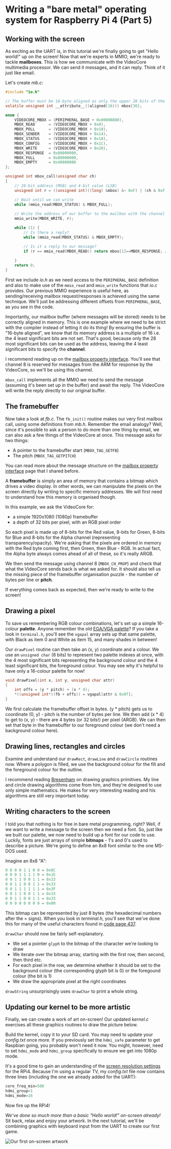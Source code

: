 Writing a "bare metal" operating system for Raspberry Pi 4 (Part 5)
===================================================================

Working with the screen
-----------------------

As exciting as the UART is, in this tutorial we're finally going to get "Hello world!" up on the screen! Now that we're experts in MMIO, we're ready to tackle **mailboxes**. This is how we communicate with the VideoCore multimedia processor. We can send it messages, and it can reply. Think of it just like email.

Let's create _mb.c_:

```c
#include "io.h"

// The buffer must be 16-byte aligned as only the upper 28 bits of the address can be passed via the mailbox
volatile unsigned int __attribute__((aligned(16))) mbox[36];

enum {
    VIDEOCORE_MBOX = (PERIPHERAL_BASE + 0x0000B880),
    MBOX_READ      = (VIDEOCORE_MBOX + 0x0),
    MBOX_POLL      = (VIDEOCORE_MBOX + 0x10),
    MBOX_SENDER    = (VIDEOCORE_MBOX + 0x14),
    MBOX_STATUS    = (VIDEOCORE_MBOX + 0x18),
    MBOX_CONFIG    = (VIDEOCORE_MBOX + 0x1C),
    MBOX_WRITE     = (VIDEOCORE_MBOX + 0x20),
    MBOX_RESPONSE  = 0x80000000,
    MBOX_FULL      = 0x80000000,
    MBOX_EMPTY     = 0x40000000
};

unsigned int mbox_call(unsigned char ch)
{
    // 28-bit address (MSB) and 4-bit value (LSB)
    unsigned int r = ((unsigned int)((long) &mbox) &~ 0xF) | (ch & 0xF);

    // Wait until we can write
    while (mmio_read(MBOX_STATUS) & MBOX_FULL);
    
    // Write the address of our buffer to the mailbox with the channel appended
    mmio_write(MBOX_WRITE, r);

    while (1) {
        // Is there a reply?
        while (mmio_read(MBOX_STATUS) & MBOX_EMPTY);

        // Is it a reply to our message?
        if (r == mmio_read(MBOX_READ)) return mbox[1]==MBOX_RESPONSE; // Is it successful?
           
    }
    return 0;
}
```

First we include _io.h_ as we need access to the `PERIPHERAL_BASE` definition and also to make use of the `mmio_read` and `mmio_write` functions that _io.c_ provides. Our previous MMIO experience is useful here, as sending/receiving mailbox request/responses is achieved using the same technique. We'll just be addressing different offsets from `PERIPHERAL_BASE`, as you see in the code.

Importantly, our mailbox buffer (where messages will be stored) needs to be correctly aligned in memory. This is one example where we need to be strict with the compiler instead of letting it do its thing! By ensuring the buffer is "16-byte aligned", we know that its memory address is a multiple of 16 i.e. the 4 least significant bits are not set. That's good, because only the 28 most significant bits can be used as the address, leaving the 4 least significant bits to specify the **channel**.

I recommend reading up on the [mailbox property interface](https://github.com/raspberrypi/firmware/wiki/Mailbox-property-interface). You'll see that channel 8 is reserved for messages from the ARM for response by the VideoCore, so we'll be using this channel.

`mbox_call` implements all the MMIO we need to send the message (assuming it's been set up in the buffer) and await the reply. The VideoCore will write the reply directly to our original buffer.

The framebuffer
---------------

Now take a look at _fb.c_. The `fb_init()` routine makes our very first mailbox call, using some definitions from _mb.h_. Remember the email analogy? Well, since it's possible to ask a person to do more than one thing by email, we can also ask a few things of the VideoCore at once. This message asks for two things:

 * A pointer to the framebuffer start (`MBOX_TAG_GETFB`)
 * The pitch (`MBOX_TAG_GETPITCH`)

You can read more about the message structure on the [mailbox property interface](https://github.com/raspberrypi/firmware/wiki/Mailbox-property-interface) page that I shared before.

A **framebuffer** is simply an area of memory that contains a bitmap which drives a video display. In other words, we can manipulate the pixels on the screen directly by writing to specific memory addresses. We will first need to understand how this memory is organised though.

In this example, we ask the VideoCore for:

 * a simple 1920x1080 (1080p) framebuffer
 * a depth of 32 bits per pixel, with an RGB pixel order

So each pixel is made up of 8-bits for the Red value, 8-bits for Green, 8-bits for Blue and 8-bits for the Alpha channel (representing transparency/opacity). We're asking that the pixels are ordered in memory with the Red byte coming first, then Green, then Blue - RGB. In actual fact, the Alpha byte always comes ahead of all of these, so it's really ARGB.

We then send the message using channel 8 (`MBOX_CH_PROP`) and check that what the VideoCore sends back is what we asked for. It should also tell us the missing piece of the framebuffer organisation puzzle - the number of bytes per line or **pitch**.

If everything comes back as expected, then we're ready to write to the screen!

Drawing a pixel
---------------

To save us remembering RGB colour combinations, let's set up a simple 16-colour **palette**. Anyone remember the old [EGA/VGA palette](https://en.wikipedia.org/wiki/Enhanced_Graphics_Adapter)? If you take a look in `terminal.h`, you'll see the `vgapal` array sets up that same palette, with Black as item 0 and White as item 15, and many shades in between!

Our `drawPixel` routine can then take an (x, y) coordinate and a colour. We use an `unsigned char` (8 bits) to represent two palette indexes at once, with the 4 most significant bits representing the background colour and the 4 least significant bits, the foreground colour. You may see why it's helpful to have only a 16-colour palette for now!

```c
void drawPixel(int x, int y, unsigned char attr)
{
    int offs = (y * pitch) + (x * 4);
    *((unsigned int*)(fb + offs)) = vgapal[attr & 0x0f];
}
```

We first calculate the framebuffer offset in bytes. (y * pitch) gets us to coordinate (0, y) - pitch is the number of bytes per line. We then add (x * 4) to get to (x, y) - there are 4 bytes (or 32 bits!) per pixel (ARGB). We can then set that byte in the framebuffer to our foreground colour (we don't need a background colour here).

Drawing lines, rectangles and circles
-------------------------------------

Examine and understand our `drawRect`, `drawLine` and `drawCircle` routines now. Where a polygon is filled, we use the background colour for the fill and the foreground colour for the outline.

I recommend reading [Bresenham](https://en.wikipedia.org/wiki/Bresenham%27s_line_algorithm) on drawing graphics primitives. My line and circle drawing algorithms come from him, and they're designed to use only simple mathematics. He makes for very interesting reading and his algorithms are still very important today.

Writing characters to the screen
--------------------------------

I told you that nothing is for free in bare metal programming, right? Well, if we want to write a message to the screen then we need a font. So, just like we built our palette, we now need to build up a font for our code to use. Luckily, fonts are just arrays of simple **bitmaps** - 1's and 0's used to describe a picture. We're going to define an 8x8 font similar to the one MS-DOS used.

Imagine an 8x8 "A":

```c
0 0 0 0 1 1 0 0 = 0x0C
0 0 0 1 1 1 1 0 = 0x1E
0 0 1 1 0 0 1 1 = 0x33
0 0 1 1 0 0 1 1 = 0x33
0 0 1 1 1 1 1 1 = 0x3F
0 0 1 1 0 0 1 1 = 0x33
0 0 1 1 0 0 1 1 = 0x33
0 0 0 0 0 0 0 0 = 0x00
```

This bitmap can be represented by just 8 bytes (the hexadecimal numbers after the = signs). When you look in _terminal.h_, you'll see that we've done this for many of the useful characters found in [code page 437](https://en.wikipedia.org/wiki/Code_page_437).

`drawChar` should now be fairly self-explanatory. 

 * We set a pointer `glyph` to the bitmap of the character we're looking to draw
 * We iterate over the bitmap array, starting with the first row, then second, then third etc.
 * For each pixel in the row, we determine whether it should be set to the background colour (the corresponding glyph bit is 0) or the foregound colour (the bit is 1)
 * We draw the appropriate pixel at the right coordinates

`drawString` unsurprisingly uses `drawChar` to print a whole string.

Updating our kernel to be more artistic
---------------------------------------

Finally, we can create a work of art on-screen! Our updated _kernel.c_ exercises all these graphics routines to draw the picture below.

Build the kernel, copy it to your SD card. You may need to update your _config.txt_ once more. If you previously set the `hdmi_safe` parameter to get Raspbian going, you probably won't need it now. You might, however, need to set `hdmi_mode` and `hdmi_group` specifically to ensure we get into 1080p mode.

It's a good time to gain an understanding of the [screen resolution settings](https://pimylifeup.com/raspberry-pi-screen-resolution/) for the RPi4. Because I'm using a regular TV, my _config.txt_ file now contains three lines (including the one we already added for the UART):

```c
core_freq_min=500
hdmi_group=1
hdmi_mode=16
```

Now fire up the RPi4!

_We've done so much more than a basic "Hello world!" on-screen already!_ Sit back, relax and enjoy your artwork. In the next tutorial, we'll be combining graphics with keyboard input from the UART to create our first game.

![Our first on-screen artwork](images/5-framebuffer-screen.jpg)
